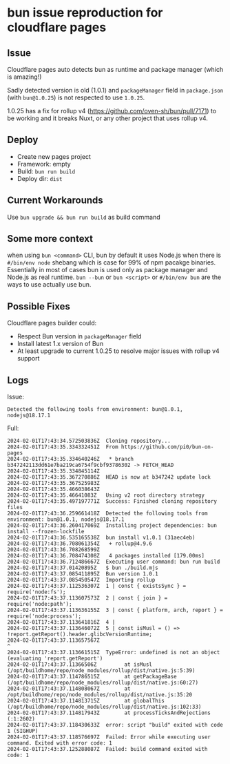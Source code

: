 # bun issue reproduction for cloudflare pages

## Issue

Cloudflare pages auto detects bun as runtime and package manager (which is amazing!)

Sadly detected version is old (1.0.1) and `packageManager` field in `package.json` (with `bun@1.0.25`) is not respected to use `1.0.25`.

1.0.25 has a fix for rollup v4 (https://github.com/oven-sh/bun/pull/7171) to be working and it breaks Nuxt, or any other project that uses rollup v4.

## Deploy

- Create new pages project
- Framework: empty
- Build: `bun run build`
- Deploy dir: `dist`

## Current Workarounds

Use `bun upgrade && bun run build` as build command

## Some more context

when using `bun <command>` CLI, bun by default it uses Node.js when there is `#/bin/env node` shebang which is case for 99% of npm pacakge binaries. Essentially in most of cases bun is used only as package manager and Node.js as real runtime. `bun --bun` or `bun <script>` or `#/bin/env bun` are the ways to use actually use bun.

## Possible Fixes

Cloudflare pages builder could:

- Respect Bun version in `packageManager` field
- Install latest 1.x version of Bun
- At least upgrade to current 1.0.25 to resolve major issues with rollup v4 support

## Logs

Issue:

```
Detected the following tools from environment: bun@1.0.1, nodejs@18.17.1
```

Full:

```
2024-02-01T17:43:34.572503836Z	Cloning repository...
2024-02-01T17:43:35.334332451Z	From https://github.com/pi0/bun-on-pages
2024-02-01T17:43:35.334640246Z	 * branch            b347242113dd61e7ba219ca6754f9cbf93786302 -> FETCH_HEAD
2024-02-01T17:43:35.334845114Z
2024-02-01T17:43:35.367270886Z	HEAD is now at b347242 update lock
2024-02-01T17:43:35.367525983Z
2024-02-01T17:43:35.466038643Z
2024-02-01T17:43:35.46641083Z	Using v2 root directory strategy
2024-02-01T17:43:35.497197771Z	Success: Finished cloning repository files
2024-02-01T17:43:36.259661418Z	Detected the following tools from environment: bun@1.0.1, nodejs@18.17.1
2024-02-01T17:43:36.260417069Z	Installing project dependencies: bun install --frozen-lockfile
2024-02-01T17:43:36.535165538Z	bun install v1.0.1 (31aec4eb)
2024-02-01T17:43:36.708061354Z	 + rollup@4.9.6
2024-02-01T17:43:36.708268599Z
2024-02-01T17:43:36.708474308Z	 4 packages installed [179.00ms]
2024-02-01T17:43:36.712486667Z	Executing user command: bun run build
2024-02-01T17:43:37.01420895Z	$ bun ./build.mjs
2024-02-01T17:43:37.085411895Z	Bun version 1.0.1
2024-02-01T17:43:37.085450547Z	Importing rollup
2024-02-01T17:43:37.112536307Z	1 | const { existsSync } = require('node:fs');
2024-02-01T17:43:37.113607573Z	2 | const { join } = require('node:path');
2024-02-01T17:43:37.113636155Z	3 | const { platform, arch, report } = require('node:process');
2024-02-01T17:43:37.113641816Z	4 |
2024-02-01T17:43:37.113646072Z	5 | const isMusl = () => !report.getReport().header.glibcVersionRuntime;
2024-02-01T17:43:37.113657567Z	                                          ^
2024-02-01T17:43:37.113661515Z	TypeError: undefined is not an object (evaluating 'report.getReport')
2024-02-01T17:43:37.11366506Z	      at isMusl (/opt/buildhome/repo/node_modules/rollup/dist/native.js:5:39)
2024-02-01T17:43:37.114786515Z	      at getPackageBase (/opt/buildhome/repo/node_modules/rollup/dist/native.js:60:27)
2024-02-01T17:43:37.114808067Z	      at /opt/buildhome/repo/node_modules/rollup/dist/native.js:35:20
2024-02-01T17:43:37.114813715Z	      at globalThis (/opt/buildhome/repo/node_modules/rollup/dist/native.js:102:33)
2024-02-01T17:43:37.114817943Z	      at processTicksAndRejections (:1:2602)
2024-02-01T17:43:37.118430633Z	error: script "build" exited with code 1 (SIGHUP)
2024-02-01T17:43:37.118576697Z	Failed: Error while executing user command. Exited with error code: 1
2024-02-01T17:43:37.125288087Z	Failed: build command exited with code: 1
```
